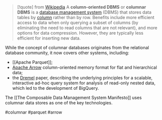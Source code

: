 > [!quote] from [Wikipedia](https://en.wikipedia.org/wiki/Column-oriented_DBMS)
A **column-oriented DBMS** or **columnar DBMS** is a [database management system](https://en.wikipedia.org/wiki/Database_management_system "Database management system") (DBMS) that stores data tables by [column](https://en.wikipedia.org/wiki/Column_(data_store) "Column (data store)") rather than by row. Benefits include more efficient access to data when only querying a subset of columns (by eliminating the need to read columns that are not relevant), and more options for data compression. However, they are typically less efficient for inserting new data.

While the concept of columnar databases originates from the relational database community, it now covers other systems, including:

- [[Apache Parquet]];
- [Apache Arrow](https://arrow.apache.org/) column-oriented memory format for flat and hierarchical data;
- the [Dremel](https://static.googleusercontent.com/media/research.google.com/en//pubs/archive/36632.pdf) paper, describing the underlying principles for a scalable, interactive ad-hoc query system for analysis of read-only nested data, which led to the development of BigQuery.

The [[The Composable Data Management System Manifesto]] uses columnar data stores as one of the key technologies.

#columnar #parquet #arrow

